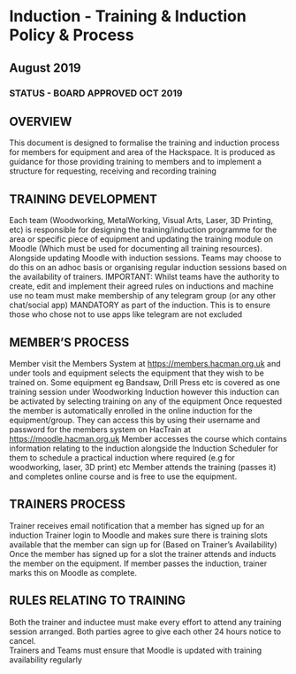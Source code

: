 # Induction - Training & Induction Policy & Process

## August 2019 

### STATUS - BOARD APPROVED OCT 2019

## OVERVIEW

This document is designed to formalise the training and induction process for members for equipment and area of the Hackspace. It is produced as guidance for those providing training to members and to implement a structure for requesting, receiving and recording training 

## TRAINING DEVELOPMENT
Each team (Woodworking, MetalWorking, Visual Arts, Laser, 3D Printing, etc) is responsible for designing the training/induction programme for the area or specific piece of equipment and updating the training module on Moodle (Which must be used for documenting all training resources). Alongside updating Moodle with induction sessions. Teams may choose to do this on an adhoc basis or organising regular induction sessions based on the availability of trainers. 
IMPORTANT:  Whilst teams have the authority to create, edit and implement their agreed rules on inductions and machine use no team must make membership of any telegram group (or any other chat/social app) MANDATORY as part of the induction. This is to ensure those who chose not to use apps like telegram are not excluded 

## MEMBER’S PROCESS
Member visit the Members System at https://members.hacman.org.uk and under tools and equipment selects the equipment that they wish to be trained on. Some equipment eg Bandsaw, Drill Press etc is covered as one training session under Woodworking Induction however this induction can be activated by selecting training on any of the equipment 
Once requested the member is automatically enrolled in the online induction for the equipment/group. They can access this by using their username and password for the members system on HacTrain at https://moodle.hacman.org.uk 
Member accesses the course which contains information relating to the induction alongside the Induction Scheduler for them to schedule a practical induction where required (e.g for woodworking, laser, 3D print) etc
Member attends the training (passes it) and completes online course and is free to use the equipment. 

## TRAINERS PROCESS
Trainer receives email notification that a member has signed up for an induction
Trainer login to Moodle and makes sure there is training slots available that the member can sign up for (Based on Trainer’s Availability) 
Once the member has signed up for a slot the trainer attends and inducts the member on the equipment. 
If member passes the induction, trainer marks this on Moodle as complete. 

## RULES RELATING TO TRAINING
Both the trainer and inductee must make every effort to attend any training session arranged. Both parties agree to give each other 24 hours notice to cancel.  
Trainers and Teams  must ensure that Moodle is updated with training availability regularly 

